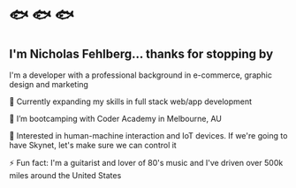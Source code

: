 # 	🐟	🐟	🐟
## I'm Nicholas Fehlberg... thanks for stopping by

I'm a developer with a professional background in e-commerce, graphic design and marketing

🔭  Currently expanding my skills in full stack web/app development

🌱  I’m bootcamping with Coder Academy in Melbourne, AU

💬  Interested in human-machine interaction and IoT devices. If we're going to have Skynet, let's make sure we can control it

⚡   Fun fact: I'm a guitarist and lover of 80's music and I've driven over 500k miles around the United States

